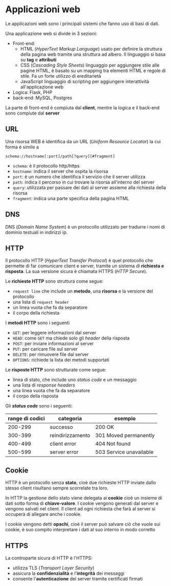 ﻿# Applicazioni web

Le applicazioni web sono i principali sistemi che fanno uso di basi di dati.

Una applicazione web si divide in 3 sezioni:
- Front-end: 
	- HTML (*HyperText Markup Language*) usato per definire la struttura della pagina web tramite una struttura ad albero. Il linguaggio si basa su **tag** e **attributi**
	- CSS (*Cascading Style Sheets*) linguaggio per aggiungere stile alle pagine HTML, è basato su un mapping tra elementi HTML e regole di stile. Fa un forte utilizzo di ereditarietà
	- JavaScript linguaggio di scripting per aggiungere interattività all'applicazione web
- Logica: Flask, PHP
- back-end: MySQL, Postgres

La parte di front-end è compiuta dal **client**, mentre la logica e il back-end sono compiute dal **server**

## URL

Una risorsa WEB è identifica da un URL (*Uniform Resource Locator*) la cui forma è simile a 

	schema://hostname[:port]/path[?query][#fragment]

- `schema`: è il protocollo http/https
- `hostname`: indica il server che ospita la risorsa
- `port`: è un numero che identifica il servizio che il server utilizza
- `path`: indica il percorso in cui trovare la risorsa all'interno del server
- `query`: utilizzata per passare dei dati al server assieme alla richiesta della risorsa
- `fragment`: indica una parte specifica della pagina HTML

## DNS

DNS (*Domain Name System*) è un protocollo utilizzato per tradurre i nomi di dominio testuali in indirizzi ip.

## HTTP

Il protocollo HTTP (*HyperText Transfer Protocol*) è quel protocollo che permette di far comunicare client e server, tramite un sistema di **richiesta e risposta**. La sua versione sicura è chiamata HTTPS (*HTTP Secure*).

Le **richieste HTTP** sono struttura come segue:

- `request line` che include un **metodo**, una **risorsa** e la versione del protocollo
- una lista di `request header`
- un linea vuota che fa da separatore
- il corpo della richiesta

I **metodi HTTP** sono i seguenti

- `GET`: per leggere informazioni dal server
- `HEAD`: come `GET` ma chiede solo gli *header* della risposta
- `POST`: per inviare informazioni al server
- `PUT`: per caricare file sul server
- `DELETE`: per rimuovere file dal server
- `OPTIONS`: richiede la lista dei metodi supportati

Le **risposte HTTP** sono strutturate come segue:

- linea di stato, che include uno *status code* e un messaggio
- una lista di *response headers*
- una linea vuota che fa da separatore
- il corpo della risposta

Gli ***status code*** sono i seguenti:

| range di codici | categoria |esempio
|--|--|--|
| 200-299 | successo | 200 OK
| 300-399 | reindirizzamento | 301 Moved permanently
| 400-499 | client error | 404 Not found
| 500-599 | server error | 503 Service unavailable

## Cookie

HTTP è un protocollo senza **stato**, cioè due richieste HTTP inviate dallo stesso client risultano sempre scorrelate tra loro.

In HTTP la gestione dello stato viene delegata ai **cookie** cioè un insieme di dati sotto forma di **chiave-valore**.
I cookie vengono generati dal server e vengono salvati nel client. 
Il client ad ogni richiesta che farà al server si occuperà di allegare anche i cookie.

I cookie vengono detti **opachi**, cioè il server può salvare ciò che vuole sui cookie, è suo compito interpretare i dati al suo interno in modo corretto

## HTTPS

La controparte sicura di HTTP è l'HTTPS:
- utilizza TLS (*Transport Layer Security*)
- assicura la **confidenzialità** e l'**integrità** dei messaggi
- consente l'**autenticazione** del server tramite certificati firmati
